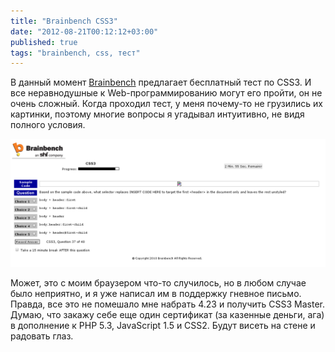 ```yaml
---
title: "Brainbench CSS3"
date: "2012-08-21T00:12:12+03:00"
published: true
tags: "brainbench, css, тест"
---
```


В данный момент [Brainbench](http://www.brainbench.com) предлагает бесплатный тест по CSS3. И все неравнодушные
к Web-программированию могут его пройти, он не очень сложный. Когда проходил тест, у меня почему-то не грузились их
картинки, поэтому многие вопросы я угадывал интуитивно, не видя полного условия.

![Скриншот с неправильным тестом](/images/screenshots/broken-brainbench.png)

Может, это с моим браузером что-то случилось, но в любом случае было неприятно, и я уже написал им в поддержку гневное
письмо. Правда, все это не помешало мне набрать 4.23 и получить CSS3 Master. Думаю, что закажу себе еще один сертификат
(за казенные деньги, ага) в дополнение к PHP 5.3, JavaScript 1.5 и CSS2. Будут висеть на стене и радовать глаз.
